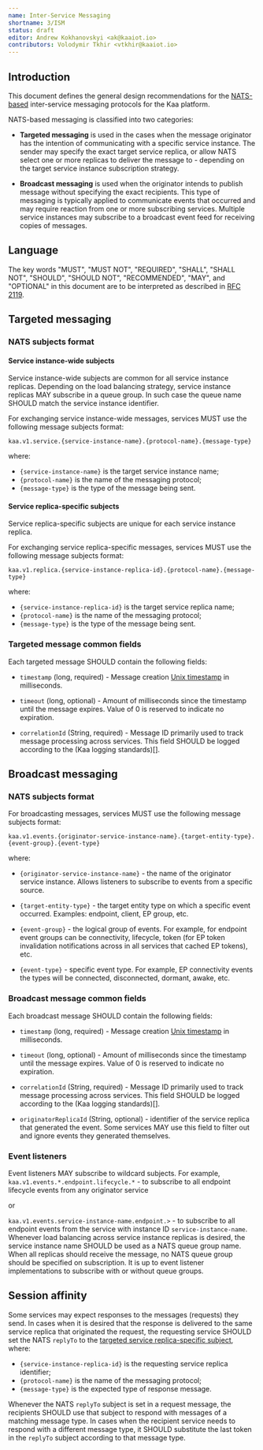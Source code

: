 ```yaml
---
name: Inter-Service Messaging
shortname: 3/ISM
status: draft
editor: Andrew Kokhanovskyi <ak@kaaiot.io>
contributors: Volodymir Tkhir <vtkhir@kaaiot.io>
---
```


<!-- toc -->


## Introduction

This document defines the general design recommendations for the [NATS-based](https://nats.io/) inter-service messaging protocols for the Kaa platform.

NATS-based messaging is classified into two categories:

- **Targeted messaging** is used in the cases when the message originator has the intention of communicating with a specific service instance.
The sender may specify the exact target service replica, or allow NATS select one or more replicas to deliver the message to - depending on the target service instance subscription strategy.

- **Broadcast messaging** is used when the originator intends to publish message without specifying the exact recipients.
This type of messaging is typically applied to communicate events that occurred and may require reaction from one or more subscribing services.
Multiple service instances may subscribe to a broadcast event feed for receiving copies of messages.


## Language

The key words "MUST", "MUST NOT", "REQUIRED", "SHALL", "SHALL NOT", "SHOULD", "SHOULD NOT", "RECOMMENDED", "MAY", and "OPTIONAL" in this document are to be interpreted as described in [RFC 2119](https://tools.ietf.org/html/rfc2119).


## Targeted messaging

### NATS subjects format

#### Service instance-wide subjects

Service instance-wide subjects are common for all service instance replicas.
Depending on the load balancing strategy, service instance replicas MAY subscribe in a queue group.
In such case the queue name SHOULD match the service instance identifier.

For exchanging service instance-wide messages, services MUST use the following message subjects format:
```
kaa.v1.service.{service-instance-name}.{protocol-name}.{message-type}
```

where:
- `{service-instance-name}` is the target service instance name;
- `{protocol-name}` is the name of the messaging protocol;
- `{message-type}` is the type of the message being sent.


#### Service replica-specific subjects

Service replica-specific subjects are unique for each service instance replica.

For exchanging service replica-specific messages, services MUST use the following message subjects format:
```
kaa.v1.replica.{service-instance-replica-id}.{protocol-name}.{message-type}
```

where:
- `{service-instance-replica-id}` is the target service replica name;
- `{protocol-name}` is the name of the messaging protocol;
- `{message-type}` is the type of the message being sent.


### Targeted message common fields

Each targeted message SHOULD contain the following fields:

- `timestamp` (long, required) - Message creation [Unix timestamp](https://en.wikipedia.org/wiki/Unix_time) in milliseconds.

- `timeout` (long, optional) - Amount of milliseconds since the timestamp until the message expires.
Value of 0 is reserved to indicate no expiration.

- `correlationId` (String, required) - Message ID primarily used to track message processing across services.
This field SHOULD be logged according to the (Kaa logging standards)[<!--TODO-->].


## Broadcast messaging

### NATS subjects format

For broadcasting messages, services MUST use the following message subjects format:
```
kaa.v1.events.{originator-service-instance-name}.{target-entity-type}.{event-group}.{event-type}
```

where:

- `{originator-service-instance-name}` - the name of the originator service instance.
Allows listeners to subscribe to events from a specific source.

- `{target-entity-type}` - the target entity type on which a specific event occurred.
Examples: endpoint, client, EP group, etc.

- `{event-group}` - the logical group of events.
For example, for endpoint event groups can be connectivity, lifecycle, token (for EP token invalidation notifications across in all services that cached EP tokens), etc.

- `{event-type}` - specific event type.
For example, EP connectivity events the types will be connected, disconnected, dormant, awake, etc.


### Broadcast message common fields

Each broadcast message SHOULD contain the following fields:

- `timestamp` (long, required) - Message creation [Unix timestamp](https://en.wikipedia.org/wiki/Unix_time) in milliseconds.

- `timeout` (long, optional) - Amount of milliseconds since the timestamp until the message expires.
Value of 0 is reserved to indicate no expiration.

- `correlationId` (String, required) - Message ID primarily used to track message processing across services.
This field SHOULD be logged according to the (Kaa logging standards)[<!--TODO-->].

- `originatorReplicaId` (String, optional) - identifier of the service replica that generated the event.
Some services MAY use this field to filter out and ignore events they generated themselves.


### Event listeners

Event listeners MAY subscribe to wildcard subjects.
For example, `kaa.v1.events.*.endpoint.lifecycle.*` - to subscribe to all endpoint lifecycle events from any originator service

or

`kaa.v1.events.service-instance-name.endpoint.>` - to subscribe to all endpoint events from the service with instance ID `service-instance-name`.
Whenever load balancing across service instance replicas is desired, the service instance name SHOULD be used as a NATS queue group name.
When all replicas should receive the message, no NATS queue group should be specified on subscription.
It is up to event listener implementations to subscribe with or without queue groups.


## Session affinity

Some services may expect responses to the messages (requests) they send.
In cases when it is desired that the response is delivered to the same service replica that originated the request, the requesting service SHOULD set the NATS `replyTo` to the [targeted service replica-specific subject](#service-replica-specific-subjects), where:
- `{service-instance-replica-id}` is the requesting service replica identifier;
- `{protocol-name}` is the name of the messaging protocol;
- `{message-type}` is the expected type of response message.

Whenever the NATS `replyTo` subject is set in a request message, the recipients SHOULD use that subject to respond with messages of a matching message type.
In cases when the recipient service needs to respond with a different message type, it SHOULD substitute the last token in the `replyTo` subject according to that message type.
